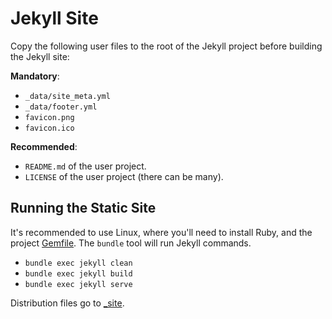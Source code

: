 # Jekyll Site

Copy the following user files to the root of the Jekyll project before building
the Jekyll site:

**Mandatory**:

- `_data/site_meta.yml`
- `_data/footer.yml`
- `favicon.png`
- `favicon.ico`

**Recommended**:

- `README.md` of the user project.
- `LICENSE` of the user project (there can be many).

## Running the Static Site

It's recommended to use Linux, where you'll need to install Ruby, and the
project [Gemfile](Gemfile). The `bundle` tool will run Jekyll commands.

- `bundle exec jekyll clean`
- `bundle exec jekyll build`
- `bundle exec jekyll serve`

Distribution files go to [_site](_site).
